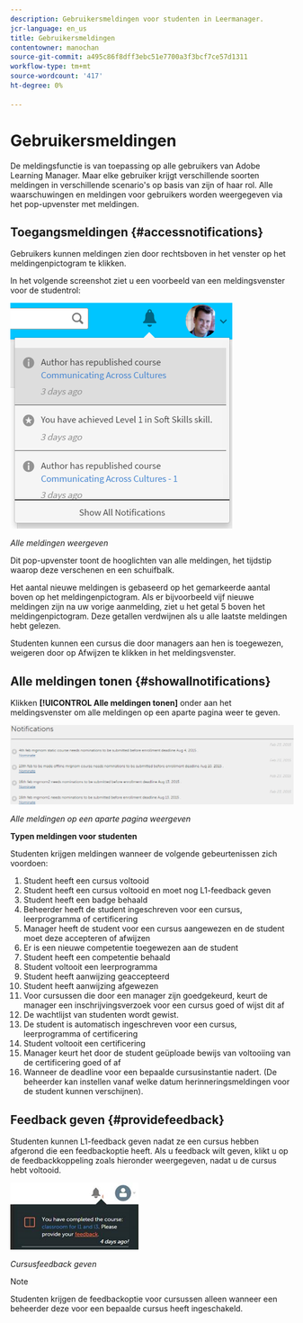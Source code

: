 ```yaml
---
description: Gebruikersmeldingen voor studenten in Leermanager.
jcr-language: en_us
title: Gebruikersmeldingen
contentowner: manochan
source-git-commit: a495c86f8dff3ebc51e7700a3f3bcf7ce57d1311
workflow-type: tm+mt
source-wordcount: '417'
ht-degree: 0%

---
```




# Gebruikersmeldingen

<!--User notifications for Learners in Learning Manager.-->

De meldingsfunctie is van toepassing op alle gebruikers van Adobe Learning Manager. Maar elke gebruiker krijgt verschillende soorten meldingen in verschillende scenario&#39;s op basis van zijn of haar rol. Alle waarschuwingen en meldingen voor gebruikers worden weergegeven via het pop-upvenster met meldingen.

## Toegangsmeldingen {#accessnotifications}

Gebruikers kunnen meldingen zien door rechtsboven in het venster op het meldingenpictogram te klikken.

In het volgende screenshot ziet u een voorbeeld van een meldingsvenster voor de studentrol:

![](assets/learner-notifications.png)

*Alle meldingen weergeven*

Dit pop-upvenster toont de hooglichten van alle meldingen, het tijdstip waarop deze verschenen en een schuifbalk.

Het aantal nieuwe meldingen is gebaseerd op het gemarkeerde aantal boven op het meldingenpictogram. Als er bijvoorbeeld vijf nieuwe meldingen zijn na uw vorige aanmelding, ziet u het getal 5 boven het meldingenpictogram. Deze getallen verdwijnen als u alle laatste meldingen hebt gelezen.

Studenten kunnen een cursus die door managers aan hen is toegewezen, weigeren door op Afwijzen te klikken in het meldingsvenster.

## Alle meldingen tonen {#showallnotifications}

Klikken **[!UICONTROL Alle meldingen tonen]** onder aan het meldingsvenster om alle meldingen op een aparte pagina weer te geven.

![](assets/notifications-page.png)

*Alle meldingen op een aparte pagina weergeven*

**Typen meldingen voor studenten**

Studenten krijgen meldingen wanneer de volgende gebeurtenissen zich voordoen:

1. Student heeft een cursus voltooid
1. Student heeft een cursus voltooid en moet nog L1-feedback geven
1. Student heeft een badge behaald
1. Beheerder heeft de student ingeschreven voor een cursus, leerprogramma of certificering
1. Manager heeft de student voor een cursus aangewezen en de student moet deze accepteren of afwijzen
1. Er is een nieuwe competentie toegewezen aan de student
1. Student heeft een competentie behaald
1. Student voltooit een leerprogramma
1. Student heeft aanwijzing geaccepteerd
1. Student heeft aanwijzing afgewezen
1. Voor cursussen die door een manager zijn goedgekeurd, keurt de manager een inschrijvingsverzoek voor een cursus goed of wijst dit af
1. De wachtlijst van studenten wordt gewist.
1. De student is automatisch ingeschreven voor een cursus, leerprogramma of certificering
1. Student voltooit een certificering
1. Manager keurt het door de student geüploade bewijs van voltooiing van de certificering goed of af
1. Wanneer de deadline voor een bepaalde cursusinstantie nadert. (De beheerder kan instellen vanaf welke datum herinneringsmeldingen voor de student kunnen verschijnen).

## Feedback geven {#providefeedback}

Studenten kunnen L1-feedback geven nadat ze een cursus hebben afgerond die een feedbackoptie heeft. Als u feedback wilt geven, klikt u op de feedbackkoppeling zoals hieronder weergegeven, nadat u de cursus hebt voltooid.

![](assets/feedback.png)

*Cursusfeedback geven*

>[!NOTE]
>
>Studenten krijgen de feedbackoptie voor cursussen alleen wanneer een beheerder deze voor een bepaalde cursus heeft ingeschakeld.
